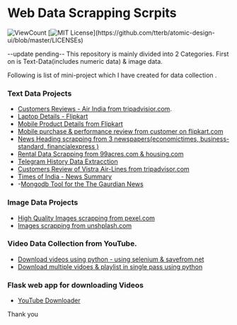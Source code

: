 # Web Data Scrapping Scrpits 

![ViewCount](https://views.whatilearened.today/views/github/senhorinfinito/scrappers.svg?cache=remove)
[![MIT License](https://img.shields.io/apm/l/atomic-design-ui.svg?)](https://github.com/tterb/atomic-design-ui/blob/master/LICENSEs)

--update pending--
This repository is mainly divided into 2  Categories. First on is Text-Data(includes numeric data) & image data. 

Following is list of mini-project which I have created for data collection . 
### Text Data Projects 
   - [Customers Reviews - Air India from tripadvisior.com](https://github.com/senhorinfinito/scrappers/tree/main/Text-Data-Scrapping/air_india). 
   - [Laptop Details - Flipkart](https://github.com/senhorinfinito/scrappers/tree/main/Text-Data-Scrapping/laptop_details)
   - [Mobile Product Details from Flipkart](https://github.com/senhorinfinito/scrappers/tree/main/Text-Data-Scrapping/mobile_details)
   - [Mobile purchase & performance review from customer on flipkart.com](https://github.com/senhorinfinito/scrappers/tree/main/Text-Data-Scrapping/mobile_review)
   - [News Heading scrapping from 3 newspapers(economictimes, business-standard, financialexpress )](https://github.com/senhorinfinito/scrappers/tree/main/Text-Data-Scrapping/news_headings)
   - [Rental Data Scrapping from 99acres.com & housing.com](https://github.com/senhorinfinito/scrappers/tree/main/Text-Data-Scrapping/rental_analysis)
   - [Telegram History Data Extracction](https://github.com/senhorinfinito/scrappers/tree/main/Text-Data-Scrapping/telegram_chat)
   - [Customers Review of Vistra Air-Lines from tripadvisor.com](https://github.com/senhorinfinito/scrappers/tree/main/Text-Data-Scrapping/vistra_review)
   - [Times of India - News Summary](https://github.com/senhorinfinito/scrappers/blob/main/Text-Data-Scrapping/times-of-india-news/times-of-india.ipynb)
   - -[Mongodb Tool for the The Gaurdian News]()  
### Image Data Projects 
   - [High Quality Images scrapping from pexel.com](https://github.com/senhorinfinito/scrappers/blob/main/Images-Data-Scrapping/pexels_script.ipynb)
   - [Images scrapping from unshplash.com](https://github.com/senhorinfinito/scrappers/blob/main/Images-Data-Scrapping/unsplash%20.ipynb)

### Video Data Collection from YouTube.
   - [Download videos using python -  using selenium & savefrom.net](https://github.com/senhorinfinito/scrappers/blob/main/Images-Data-Scrapping/video-downloading/video_1080_downloader.ipynb)
   - [Download multiple vidoes & playlist in single pass using python](https://github.com/senhorinfinito/scrappers/blob/main/Images-Data-Scrapping/video-downloading/pytube_updated.ipynb)

### Flask web app for downloading Videos

  - [YouTube  Downloader](https://youtube-downloader-python.herokuapp.com/)


Thank you
